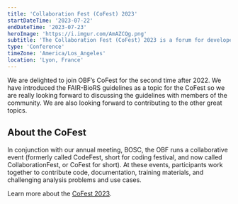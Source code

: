 ```yaml
---
title: 'Collaboration Fest (CoFest) 2023'
startDateTime: '2023-07-22'
endDateTime: '2023-07-23'
heroImage: 'https://i.imgur.com/AmAZCQg.png'
subtitle: 'The Collaboration Fest (CoFest) 2023 is a forum for developers and users of open source bioinformatics software.'
type: 'Conference'
timeZone: 'America/Los_Angeles'
location: 'Lyon, France'
---
```


We are delighted to join OBF’s CoFest for the second time after 2022. We have introduced the FAIR-BioRS guidelines as a topic for the CoFest so we are really looking forward to discussing the guidelines with members of the community. We are also looking forward to contributing to the other great topics.

## About the CoFest

In conjunction with our annual meeting, BOSC, the OBF runs a collaborative event (formerly called CodeFest, short for coding festival, and now called CollaborationFest, or CoFest for short). At these events, participants work together to contribute code, documentation, training materials, and challenging analysis problems and use cases.

Learn more about the [CoFest 2023](https://www.open-bio.org/events/bosc-2023/obf-bosc-collaborationfest-2023/).
